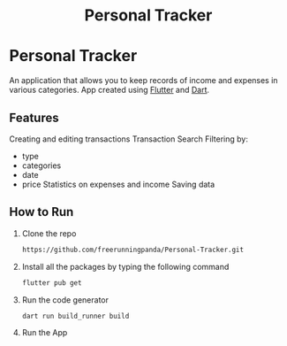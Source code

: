 <h1 align="center">Personal Tracker</h1> 

<p align="center">
</p>


# Personal Tracker
An application that allows you to keep records of income and expenses in various categories. App created using [Flutter](https://flutter.dev/) and [Dart](https://dart.dev/).


## Features

Creating and editing transactions
Transaction Search
Filtering by: 
  - type
  - categories
  - date
  - price
Statistics on expenses and income
Saving data


## How to Run

1. Clone the repo
   ```sh
   https://github.com/freerunningpanda/Personal-Tracker.git
   ```
2. Install all the packages by typing the following command
   ```sh
   flutter pub get
   ```
4. Run the code generator
   ```sh
   dart run build_runner build
   ```
3. Run the App



